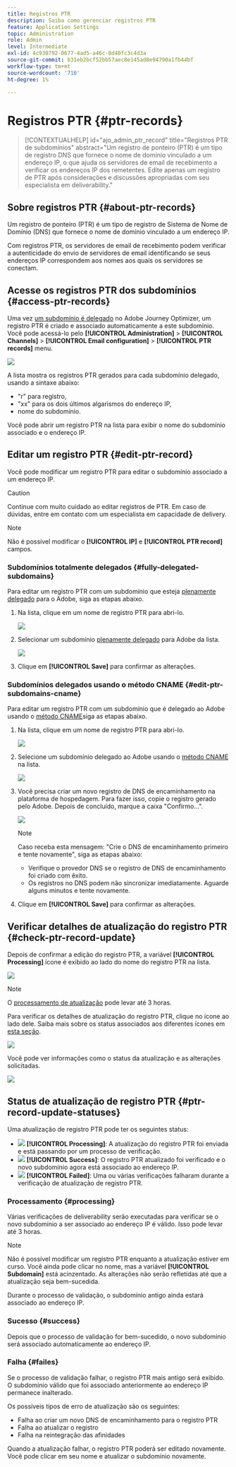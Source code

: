 ```yaml
---
title: Registros PTR
description: Saiba como gerenciar registros PTR
feature: Application Settings
topic: Administration
role: Admin
level: Intermediate
exl-id: 4c930792-0677-4ad5-a46c-8d40fc3c4d3a
source-git-commit: b31eb2bcf52bb57aec8e145ad8e94790a1fb44bf
workflow-type: tm+mt
source-wordcount: '710'
ht-degree: 1%

---
```


# Registros PTR {#ptr-records}

>[!CONTEXTUALHELP]
>id="ajo_admin_ptr_record"
>title="Registros PTR de subdomínios"
>abstract="Um registro de ponteiro (PTR) é um tipo de registro DNS que fornece o nome de domínio vinculado a um endereço IP, o que ajuda os servidores de email de recebimento a verificar os endereços IP dos remetentes. Edite apenas um registro de PTR após considerações e discussões apropriadas com seu especialista em deliverability."

## Sobre registros PTR {#about-ptr-records}

Um registro de ponteiro (PTR) é um tipo de registro de Sistema de Nome de Domínio (DNS) que fornece o nome de domínio vinculado a um endereço IP.

Com registros PTR, os servidores de email de recebimento podem verificar a autenticidade do envio de servidores de email identificando se seus endereços IP correspondem aos nomes aos quais os servidores se conectam.

## Acesse os registros PTR dos subdomínios {#access-ptr-records}

Uma vez [um subdomínio é delegado](delegate-subdomain.md) no Adobe Journey Optimizer, um registro PTR é criado e associado automaticamente a este subdomínio. Você pode acessá-lo pelo **[!UICONTROL Administration]** > **[!UICONTROL Channels]** > **[!UICONTROL Email configuration]** > **[!UICONTROL PTR records]** menu.

![](assets/ptr-records.png)

A lista mostra os registros PTR gerados para cada subdomínio delegado, usando a sintaxe abaixo:

* &quot;r&quot; para registro,
* &quot;xx&quot; para os dois últimos algarismos do endereço IP,
* nome do subdomínio.

Você pode abrir um registro PTR na lista para exibir o nome do subdomínio associado e o endereço IP.

## Editar um registro PTR {#edit-ptr-record}

Você pode modificar um registro PTR para editar o subdomínio associado a um endereço IP.

>[!CAUTION]
>
>Continue com muito cuidado ao editar registros de PTR. Em caso de dúvidas, entre em contato com um especialista em capacidade de delivery.<!--why?-->

>[!NOTE]
>
>Não é possível modificar o **[!UICONTROL IP]** e **[!UICONTROL PTR record]** campos.

### Subdomínios totalmente delegados {#fully-delegated-subdomains}

Para editar um registro PTR com um subdomínio que esteja [plenamente delegado](delegate-subdomain.md#full-subdomain-delegation) para o Adobe, siga as etapas abaixo.

1. Na lista, clique em um nome de registro PTR para abri-lo.

   ![](assets/ptr-record-select.png)

1. Selecionar um subdomínio [plenamente delegado](delegate-subdomain.md#full-subdomain-delegation) para Adobe da lista.

   ![](assets/ptr-record-subdomain.png)

1. Clique em **[!UICONTROL Save]** para confirmar as alterações.

### Subdomínios delegados usando o método CNAME {#edit-ptr-subdomains-cname}

Para editar um registro PTR com um subdomínio que é delegado ao Adobe usando o [método CNAME](delegate-subdomain.md#cname-subdomain-delegation)siga as etapas abaixo.

1. Na lista, clique em um nome de registro PTR para abri-lo.

   ![](assets/ptr-record-select-cname.png)

1. Selecione um subdomínio delegado ao Adobe usando o [método CNAME](delegate-subdomain.md#cname-subdomain-delegation) na lista.

   ![](assets/ptr-record-subdomain-cname.png)

1. Você precisa criar um novo registro de DNS de encaminhamento na plataforma de hospedagem. Para fazer isso, copie o registro gerado pelo Adobe. Depois de concluído, marque a caixa &quot;Confirmo...&quot;.

   ![](assets/ptr-record-subdomain-confirm.png)

   >[!NOTE]
   >
   >Caso receba esta mensagem: &quot;Crie o DNS de encaminhamento primeiro e tente novamente&quot;, siga as etapas abaixo:
   >   * Verifique o provedor DNS se o registro de DNS de encaminhamento foi criado com êxito.
   >   * Os registros no DNS podem não sincronizar imediatamente. Aguarde alguns minutos e tente novamente.


1. Clique em **[!UICONTROL Save]** para confirmar as alterações.

## Verificar detalhes de atualização do registro PTR {#check-ptr-record-update}

Depois de confirmar a edição do registro PTR, a variável **[!UICONTROL Processing]** ícone é exibido ao lado do nome do registro PTR na lista.

![](assets/ptr-record-updating.png)

>[!NOTE]
>
>O [processamento de atualização](#processing) pode levar até 3 horas.

Para verificar os detalhes de atualização do registro PTR, clique no ícone ao lado dele. Saiba mais sobre os status associados aos diferentes ícones em [esta seção](#ptr-record-update-statuses).

![](assets/ptr-record-recent-update.png)

Você pode ver informações como o status da atualização e as alterações solicitadas.

![](assets/ptr-record-updates.png)

## Status de atualização de registro PTR {#ptr-record-update-statuses}

Uma atualização de registro PTR pode ter os seguintes status:

* ![](assets/do-not-localize/ptr-record-processing.png) **[!UICONTROL Processing]**: A atualização do registro PTR foi enviada e está passando por um processo de verificação.
* ![](assets/do-not-localize/ptr-record-success.png) **[!UICONTROL Success]**: O registro PTR atualizado foi verificado e o novo subdomínio agora está associado ao endereço IP.
* ![](assets/do-not-localize/ptr-record-failed.png) **[!UICONTROL Failed]**: Uma ou várias verificações falharam durante a verificação de atualização de registro PTR.

### Processamento {#processing}

Várias verificações de deliverability serão executadas para verificar se o novo subdomínio a ser associado ao endereço IP é válido. Isso pode levar até 3 horas.

>[!NOTE]
>
>Não é possível modificar um registro PTR enquanto a atualização estiver em curso. Você ainda pode clicar no nome, mas a variável **[!UICONTROL Subdomain]** está acinzentado. As alterações não serão refletidas até que a atualização seja bem-sucedida.

Durante o processo de validação, o subdomínio antigo ainda estará associado ao endereço IP.

### Sucesso {#success}

Depois que o processo de validação for bem-sucedido, o novo subdomínio será associado automaticamente ao endereço IP.

### Falha {#failes}

Se o processo de validação falhar, o registro PTR mais antigo será exibido. O subdomínio válido que foi associado anteriormente ao endereço IP permanece inalterado.

Os possíveis tipos de erro de atualização são os seguintes:
* Falha ao criar um novo DNS de encaminhamento para o registro PTR
* Falha ao atualizar o registro
* Falha na reintegração das afinidades

Quando a atualização falhar, o registro PTR poderá ser editado novamente. Você pode clicar em seu nome e atualizar o subdomínio novamente.
